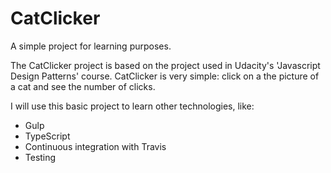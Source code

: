 # CatClicker
A simple project for learning purposes.

The CatClicker project is based on the project used in Udacity's 'Javascript Design Patterns' course.
CatClicker is very simple: click on a the picture of a cat and see the number of clicks.

I will use this basic project to learn other technologies, like:

* Gulp
* TypeScript
* Continuous integration with Travis
* Testing


